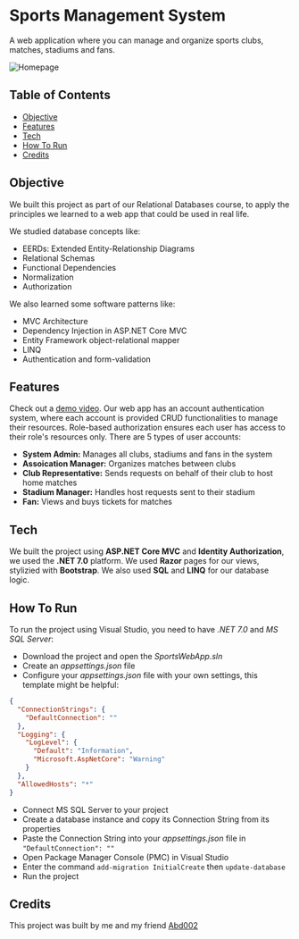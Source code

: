 # Sports Management System

A web application where you can manage and organize sports clubs, matches, stadiums and fans.

![Homepage](https://github.com/m0hossam/sports-management-system/assets/115721045/8aa3c980-8199-4bd7-9674-0d67cce8e4df)

## Table of Contents

- [Objective](#objective)
- [Features](#features)
- [Tech](#tech)
- [How To Run](#how-to-run)
- [Credits](#credits)

## Objective

We built this project as part of our Relational Databases course, to apply the principles we learned to a web app that could be used in real life.

We studied database concepts like:
- EERDs: Extended Entity-Relationship Diagrams 
- Relational Schemas
- Functional Dependencies
- Normalization
- Authorization

We also learned some software patterns like:
- MVC Architecture
- Dependency Injection in ASP.NET Core MVC
- Entity Framework object-relational mapper
- LINQ
- Authentication and form-validation

## Features

Check out a [demo video](https://www.linkedin.com/posts/activity-7127735782198435840-tXdM?utm_source=share&utm_medium=member_desktop).
Our web app has an account authentication system, where each account is provided CRUD functionalities to manage their resources. 
Role-based authorization ensures each user has access to their role's resources only.
There are 5 types of user accounts:
-  **System Admin:** Manages all clubs, stadiums and fans in the system
-  **Assoication Manager:** Organizes matches between clubs
-  **Club Representative:** Sends requests on behalf of their club to host home matches
-  **Stadium Manager:** Handles host requests sent to their stadium
-  **Fan:** Views and buys tickets for matches

## Tech

We built the project using **ASP.NET Core MVC** and **Identity Authorization**, we used the **.NET 7.0** platform.
We used **Razor** pages for our views, stylizied with **Bootstrap**. We also used **SQL** and **LINQ** for our database logic.

## How To Run

To run the project using Visual Studio, you need to have _.NET 7.0_ and _MS SQL Server_: 
- Download the project and open the _SportsWebApp.sln_
- Create an _appsettings.json_ file
- Configure your _appsettings.json_ file with your own settings, this template might be helpful:
```json
{
  "ConnectionStrings": {
    "DefaultConnection": ""
  },
  "Logging": {
    "LogLevel": {
      "Default": "Information",
      "Microsoft.AspNetCore": "Warning"
    }
  },
  "AllowedHosts": "*"
}
```
- Connect MS SQL Server to your project
- Create a database instance and copy its Connection String from its properties
- Paste the Connection String into your _appsettings.json_ file in `"DefaultConnection": ""`
- Open Package Manager Console (PMC) in Visual Studio
- Enter the command `add-migration InitialCreate` then `update-database`
- Run the project

## Credits

This project was built by me and my friend [Abd002](https://github.com/Abd002)
